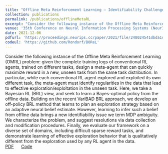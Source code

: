 ```yaml
---
title: "Offline Meta Reinforcement Learning – Identifiability Challenges and Effective Data Collection Strategies"
collection: publications
permalink: /publications/offlineMetaRL
excerpt: "Consider the following instance of the Offline Meta Reinforcement Learning (OMRL) problem: given the complete training logs of  conventional RL agents, trained on different tasks, design a meta-agent that can quickly maximize reward in a new, unseen task from the same task distribution. In particular, while each conventional RL agent explored and exploited its own different task, the meta-agent must identify regularities in the data that lead to effective exploration/exploitation in the unseen task. Here, we take a Bayesian RL (BRL) view, and seek to learn a Bayes-optimal policy from the offline data. Building on the recent VariBAD BRL approach, we develop an off-policy BRL method that learns to plan an exploration strategy based on an adaptive neural belief estimate. However, learning to infer such a belief from offline data brings a new identifiability issue we term MDP ambiguity. We characterize the problem, and suggest resolutions via data collection and modification procedures. Finally, we evaluate our framework on a diverse set of domains, including difficult sparse reward tasks, and demonstrate learning of effective exploration behavior that is qualitatively different from the exploration used by any RL agent in the data." 
venue: '35th Conference on Neural Information Processing Systems (NeurIPS)'
date: 2021-12-06
pdfurl: 'https://proceedings.neurips.cc/paper/2021/file/248024541dbda1d3fd75fe49d1a4df4d-Paper.pdf'
codeul: 'https://github.com/Rondorf/BOReL'
---  
```

Consider the following instance of the Offline Meta Reinforcement Learning (OMRL) problem: given the complete training logs of  conventional RL agents, trained on different tasks, design a meta-agent that can quickly maximize reward in a new, unseen task from the same task distribution. In particular, while each conventional RL agent explored and exploited its own different task, the meta-agent must identify regularities in the data that lead to effective exploration/exploitation in the unseen task. Here, we take a Bayesian RL (BRL) view, and seek to learn a Bayes-optimal policy from the offline data. Building on the recent VariBAD BRL approach, we develop an off-policy BRL method that learns to plan an exploration strategy based on an adaptive neural belief estimate. However, learning to infer such a belief from offline data brings a new identifiability issue we term MDP ambiguity. We characterize the problem, and suggest resolutions via data collection and modification procedures. Finally, we evaluate our framework on a diverse set of domains, including difficult sparse reward tasks, and demonstrate learning of effective exploration behavior that is qualitatively different from the exploration used by any RL agent in the data. <br>
<a href='https://proceedings.neurips.cc/paper/2021/file/248024541dbda1d3fd75fe49d1a4df4d-Paper.pdf'>PDF</a>
&nbsp;&nbsp;&nbsp;&nbsp;
<a href='https://github.com/Rondorf/BOReL'>Code</a>
&nbsp;&nbsp;&nbsp;&nbsp;